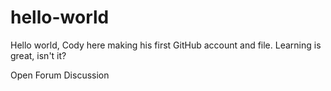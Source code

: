 # hello-world

Hello world, Cody here making his first GitHub account and file. Learning is great, isn't it?

Open Forum Discussion
